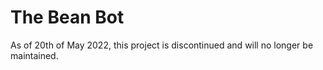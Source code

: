 # The Bean Bot

As of 20th of May 2022, this project is discontinued and will no longer be maintained.
